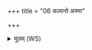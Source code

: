 +++
title = "06 कल्पन्ते अस्मा"

+++
<details><summary>मूलम् (WS)</summary>

कल्पन्ते अस्मा ऋतवो नर्तुष्वा वृश्चत ऋतूनां प्रिय भवति य एवं वेद ॥ ७ ॥
</details>
